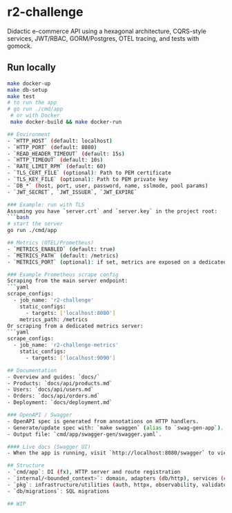 # r2-challenge

Didactic e-commerce API using a hexagonal architecture, CQRS-style services, JWT/RBAC, GORM/Postgres, OTEL tracing, and tests with gomock.

## Run locally
```bash
make docker-up
make db-setup
make test
# to run the app
# go run ./cmd/app
 # or with Docker
 make docker-build && make docker-run

## Environment
- `HTTP_HOST` (default: localhost)
- `HTTP_PORT` (default: 8080)
- `READ_HEADER_TIMEOUT` (default: 15s)
- `HTTP_TIMEOUT` (default: 10s)
- `RATE_LIMIT_RPM` (default: 60)
- `TLS_CERT_FILE` (optional): Path to PEM certificate
- `TLS_KEY_FILE` (optional): Path to PEM private key
- `DB_*` (host, port, user, password, name, sslmode, pool params)
- `JWT_SECRET`, `JWT_ISSUER`, `JWT_EXPIRE`

### Example: run with TLS
Assuming you have `server.crt` and `server.key` in the project root:
```bash
# start the server
go run ./cmd/app

## Metrics (OTEL/Prometheus)
- `METRICS_ENABLED` (default: true)
- `METRICS_PATH` (default: /metrics)
- `METRICS_PORT` (optional): if set, metrics are exposed on a dedicated server at `:${METRICS_PORT}`

### Example Prometheus scrape config
Scraping from the main server endpoint:
```yaml
scrape_configs:
  - job_name: 'r2-challenge'
    static_configs:
      - targets: ['localhost:8080']
    metrics_path: /metrics
Or scraping from a dedicated metrics server:
```yaml
scrape_configs:
  - job_name: 'r2-challenge-metrics'
    static_configs:
      - targets: ['localhost:9090']

## Documentation
- Overview and guides: `docs/`
- Products: `docs/api/products.md`
- Users: `docs/api/users.md`
- Orders: `docs/api/orders.md`
- Deployment: `docs/deployment.md`

### OpenAPI / Swagger
- OpenAPI spec is generated from annotations on HTTP handlers.
- Generate/update spec with: `make swaggen` (alias to `swag-gen-app`).
- Output file: `cmd/app/swagger-gen/swagger.yaml`.

#### Live docs (Swagger UI)
- When the app is running, visit `http://localhost:8080/swagger` to view and try the API endpoints directly from the browser.

## Structure
- `cmd/app`: DI (fx), HTTP server and route registration
- `internal/<bounded_context>`: domain, adapters (db/http), services (command/query)
- `pkg`: infrastructure/utilities (auth, httpx, observability, validator, logger)
- `db/migrations`: SQL migrations

## WIP
